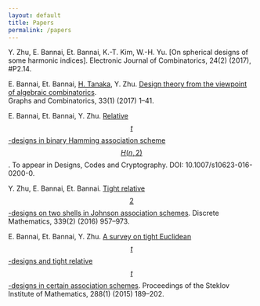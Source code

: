 ```yaml
---
layout: default
title: Papers
permalink: /papers
---
```


Y. Zhu, E. Bannai, Et. Bannai, K.-T. Kim, W.-H. Yu.
[On spherical designs of some harmonic indices].
Electronic Journal of Combinatorics, 24(2) (2017), #P2.14.

 
E. Bannai, Et. Bannai, [H. Tanaka](http://www.math.is.tohoku.ac.jp/%7Ehtanaka/), Y. Zhu. 
[Design theory from the viewpoint of algebraic combinatorics](http://link.springer.com/article/10.1007/s00373-016-1739-2).  
Graphs and Combinatorics, 33(1) (2017) 1–41.

 E. Bannai, Et. Bannai, Y. Zhu. [Relative $$t$$-designs in binary Hamming association scheme $$H(n,2)$$](http://link.springer.com/article/10.1007/s10623-016-0200-0). To appear in Designs, Codes and Cryptography. DOI: 10.1007/s10623-016-0200-0.

 Y. Zhu, E. Bannai, Et. Bannai. [Tight relative $$2$$-designs on two shells in Johnson association schemes](http://www.sciencedirect.com/science/article/pii/S0012365X15003787). Discrete Mathematics, 339(2) (2016) 957–973.

E. Bannai, Et. Bannai, Y. Zhu. [A survey on tight Euclidean $$t$$-designs and tight relative $$t$$-designs in certain association schemes](http://link.springer.com/article/10.1134%2FS0081543815010149). Proceedings of the Steklov Institute of Mathematics, 288(1) (2015) 189–202.

